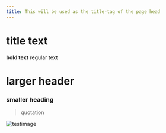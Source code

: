 ```yaml
---
title: This will be used as the title-tag of the page head
---
```


title text
=====

**bold text**
regular text

# larger header

### smaller heading

> quotation

![testimage](https://user-images.githubusercontent.com/77072787/130657505-3359513c-c8b9-472b-a3ed-39123e65964d.jpg)


